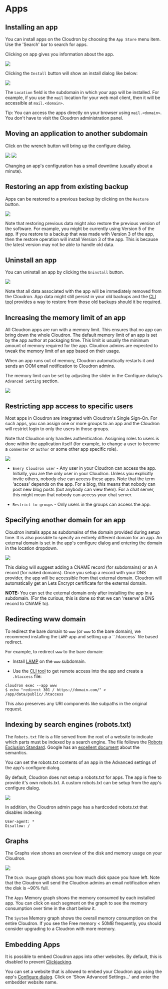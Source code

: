 # Apps

## Installing an app

You can install apps on the Cloudron by choosing the `App Store` menu item. Use the 'Search' bar
to search for apps.

Clicking on app gives you information about the app.

<img src="/img/app_info.png" class="shadow">

Clicking the `Install` button will show an install dialog like below:

<img src="/img/app_install.png" class="shadow">

The `Location` field is the subdomain in which your app will be installed. For example, if you use the
`mail` location for your web mail client, then it will be accessible at `mail.<domain>`.

Tip: You can access the apps directly on your browser using `mail.<domain>`. You don't have to
visit the Cloudron administration panel.

## Moving an application to another subdomain

Click on the wrench button will bring up the configure dialog.

<img src="/img/app_configure_button.png" class="shadow">

<img src="/img/app_configure.png" class="shadow">

Changing an app's configuration has a small downtime (usually about a minute).

## Restoring an app from existing backup

Apps can be restored to a previous backup by clicking on the `Restore` button.

<img src="/img/app_restore_button.png" class="shadow">

Note that restoring previous data might also restore the previous version of the software. For example, you might
be currently using Version 5 of the app. If you restore to a backup that was made with Version 3 of the app, then the restore
operation will install Version 3 of the app. This is because the latest version may not be able to handle old data.

## Uninstall an app

You can uninstall an app by clicking the `Uninstall` button.

<img src="/img/app_uninstall_button.png" class="shadow">

Note that all data associated with the app will be immediately removed from the Cloudron. App data might still
persist in your old backups and the [CLI tool](https://git.cloudron.io/cloudron/cloudron-cli) provides a way to
restore from those old backups should it be required.

## Increasing the memory limit of an app

All Cloudron apps are run with a memory limit. This ensures that no app
can bring down the whole Cloudron. The default memory limit of an app
is set by the app author at packaging time. This limit is usually the
minimum amount of memory required for the app. Cloudron admins are expected
to tweak the memory limit of an app based on their usage.

When an app runs out of memory, Cloudron automatically restarts it and
sends an OOM email notification to Cloudron admins.

The memory limit can be set by adjusting the slider in the Configure dialog's
`Advanced Setting` section.

<img src="/img/app-memory-slider.png" class="shadow">

## Restricting app access to specific users

Most apps in Cloudron are integrated with Cloudron's Single Sign-On. For such
apps, you can assign one or more groups to an app and the Cloudron will restrict
login to only the users in those groups.

Note that Cloudron only handles authentication. Assigning roles to users is
done within the application itself (for example, to change a user to become a
`commenter` or `author` or some other app specific role).

<img src="/img/configure-group-acl.png" class="shadow">

* `Every Cloudron user` - Any user in your Cloudron can access the app. Initially, you are the only
   user in your Cloudron. Unless you explicitly invite others, nobody else can access these apps.
   Note that the term 'access' depends on the app. For a blog, this means that nobody can post new
   blog posts (but anybody can view them). For a chat server, this might mean that nobody can access
   your chat server.

* `Restrict to groups` - Only users in the groups can access the app.

## Specifying another domain for an app

Cloudron installs apps as subdomains of the domain provided during setup time.
It is also possible to specify an entirely different domain for an app. An external
domain is set in the app's configure dialog and entering the domain in the location
dropdown.

<img src="/img/app-external-domain-ip.png" class="shadow">

This dialog will suggest adding a CNAME record (for subdomains) or an A record (for
naked domains). Once you setup a record with your DNS provider, the app will be accessible
from that external domain. Cloudron will automatically get an Lets Encrypt certificate
for the external domain.

**NOTE:** You can set the external domain only after installing the app in a subdomain.
(For the curious, this is done so that we can 'reserve' a DNS record to CNAME to).

## Redirecting www domain

To redirect the bare domain to `www` (or `www` to the bare domain), we recommend installing
the `LAMP` app and setting up a ``.htaccess` file based redirect.

For example, to redirect `www` to the bare domain:

* Install [LAMP](https://cloudron.io/store/lamp.cloudronapp.html) on the `www` subdomain.

* Use the [CLI tool](https://git.cloudron.io/cloudron/cloudron-cli) to get remote access into the app and create a `.htaccess` file:
```
cloudron exec --app www
$ echo "redirect 301 / https://domain.com/" > /app/data/public/.htaccess
```

This also preserves any URI components like subpaths in the original request.

## Indexing by search engines (robots.txt)

The `Robots.txt` file is a file served from the root of a website to indicate which parts must be indexed by a search
engine. The file follows the [Robots Exclusion Standard](https://en.wikipedia.org/wiki/Robots_exclusion_standard).
Google has an [excellent document](https://developers.google.com/search/reference/robots_txt) about the semantics.

You can set the robots.txt contents of an app in the Advanced settings of the app's configure dialog.

By default, Cloudron does not setup a robots.txt for apps. The app is free to provide it's own robots.txt. A custom
robots.txt can be setup from the app's configure dialog.

<img src="/img/robots-txt.png" class="shadow">

In addition, the Cloudron admin page has a hardcoded robots.txt that disables indexing:
```
User-agent: *
Disallow: /
```

## Graphs

The Graphs view shows an overview of the disk and memory usage on your Cloudron.

<img src="/img/graphs.png" class="shadow">

The `Disk Usage` graph shows you how much disk space you have left. Note that the Cloudron will
send the Cloudron admins an email notification when the disk is ~90% full.

The `Apps` Memory graph shows the memory consumed by each installed app. You can click on each segment
on the graph to see the memory consumption over time in the chart below it.

The `System` Memory graph shows the overall memory consumption on the entire Cloudron. If you see
the Free memory < 50MB frequently, you should consider upgrading to a Cloudron with more memory.

## Embedding Apps

It is possible to embed Cloudron apps into other websites. By default, this is disabled to prevent
[Clickjacking](https://cloudron.io/blog/2016-07-15-site-embedding.html).

You can set a website that is allowed to embed your Cloudron app using the app's [Configure dialog](#configuration).
Click on 'Show Advanced Settings...' and enter the embedder website name.
